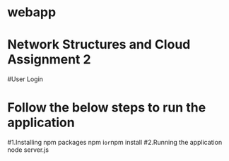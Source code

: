 # webapp
# Network Structures and Cloud Assignment 2
#User Login
# Follow the below steps to run the application
#1.Installing npm packages
npm i` or `npm install
#2.Running the application
node server.js
